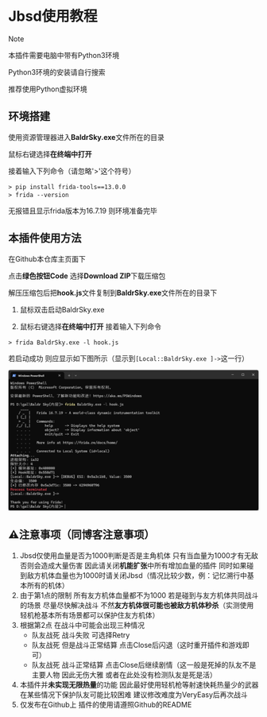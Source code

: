 # Jbsd使用教程

> [!NOTE]
> 本插件需要电脑中带有Python3环境
> 
> Python3环境的安装请自行搜索
>
> 推荐使用Python虚拟环境

## 环境搭建

使用资源管理器进入**BaldrSky.exe**文件所在的目录

鼠标右键选择**在终端中打开**

接着输入下列命令（请忽略'>'这个符号）

```
> pip install frida-tools==13.0.0
> frida --version
```

无报错且显示frida版本为16.7.19 则环境准备完毕

## 本插件使用方法

在Github本仓库主页面下

点击**绿色按钮Code** 选择**Download ZIP**下载压缩包

解压压缩包后把**hook.js**文件复制到**BaldrSky.exe**文件所在的目录下

1. 鼠标双击启动BaldrSky.exe

2. 鼠标右键选择**在终端中打开** 接着输入下列命令

```
> frida BaldrSky.exe -l hook.js
```

若启动成功 则应显示如下图所示（显示到`[Local::BaldrSky.exe ]->`这一行）

![powershell](./img/powershell.png)

## ⚠️注意事项（同博客注意事项）

1. Jbsd仅使用血量是否为1000判断是否是主角机体 只有当血量为1000才有无敌 否则会造成大量伤害 因此请关闭**机能扩张**中所有增加血量的插件 同时如果碰到敌方机体血量也为1000时请关闭Jbsd（情况比较少数，例：记忆溯行中基本所有的机体）
2. 由于第1点的限制 所有友方机体血量都不为1000 若是碰到与友方机体共同战斗的场景 尽量尽快解决战斗 不然**友方机体很可能也被敌方机体秒杀**（实测使用轻机枪基本所有场景都可以保护住友方机体）
3. 根据第2点 在战斗中可能会出现三种情况
    - 队友战死 战斗失败 可选择Retry
    - 队友战死 但是战斗正常结算 点击Close后闪退（这时重开插件和游戏即可）
    - 队友战死 战斗正常结算 点击Close后继续剧情（这一般是死掉的队友不是主要人物 因此无伤大雅 或者在此处没有检测队友是死是活）
4. 本插件并**未实现无限热量**的功能 因此最好使用轻机枪等射速快耗热量少的武器 在某些情况下保护队友可能比较困难 建议修改难度为VeryEasy后再次战斗
5. 仅发布在Github上 插件的使用请遵照Github的README